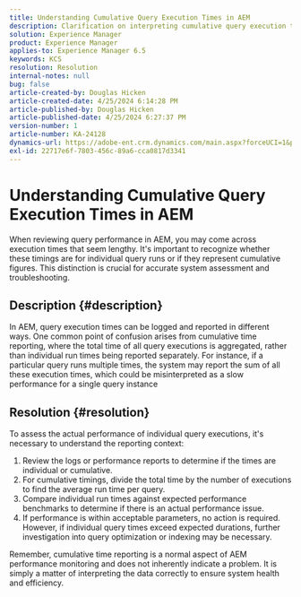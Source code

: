 ```yaml
---
title: Understanding Cumulative Query Execution Times in AEM
description: Clarification on interpreting cumulative query execution times in AEM performance monitoring.
solution: Experience Manager
product: Experience Manager
applies-to: Experience Manager 6.5
keywords: KCS
resolution: Resolution
internal-notes: null
bug: false
article-created-by: Douglas Hicken
article-created-date: 4/25/2024 6:14:28 PM
article-published-by: Douglas Hicken
article-published-date: 4/25/2024 6:27:37 PM
version-number: 1
article-number: KA-24128
dynamics-url: https://adobe-ent.crm.dynamics.com/main.aspx?forceUCI=1&pagetype=entityrecord&etn=knowledgearticle&id=c8d669a5-2f03-ef11-a1fe-6045bd006793
exl-id: 22717e6f-7803-456c-89a6-cca0817d3341
---
```

# Understanding Cumulative Query Execution Times in AEM


When reviewing query performance in AEM, you may come across execution times that seem lengthy. It's important to recognize whether these timings are for individual query runs or if they represent cumulative figures. This distinction is crucial for accurate system assessment and troubleshooting.

## Description {#description}


In AEM, query execution times can be logged and reported in different ways. One common point of confusion arises from cumulative time reporting, where the total time of all query executions is aggregated, rather than individual run times being reported separately. For instance, if a particular query runs multiple times, the system may report the sum of all these execution times, which could be misinterpreted as a slow performance for a single query instance


## Resolution {#resolution}


To assess the actual performance of individual query executions, it's necessary to understand the reporting context:

1. Review the logs or performance reports to determine if the times are individual or cumulative.
2. For cumulative timings, divide the total time by the number of executions to find the average run time per query.
3. Compare individual run times against expected performance benchmarks to determine if there is an actual performance issue.
4. If performance is within acceptable parameters, no action is required. However, if individual query times exceed expected durations, further investigation into query optimization or indexing may be necessary.


Remember, cumulative time reporting is a normal aspect of AEM performance monitoring and does not inherently indicate a problem. It is simply a matter of interpreting the data correctly to ensure system health and efficiency.
